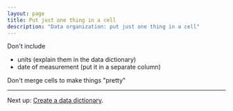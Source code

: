 ```yaml
---
layout: page
title: Put just one thing in a cell
description: "Data organization: put just one thing in a cell"
---
```


Don't include
- units (explain them in the data dictionary)
- date of measurement (put it in a separate column)

Don't merge cells to make things "pretty"

---

Next up: [Create a data dictionary](dictionary.html).

